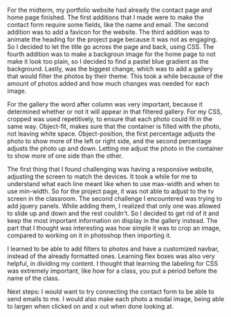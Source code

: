 For the midterm, my portfolio website had already the contact page and home page finished.
The first additions that I made were to make the contact form require some fields, like the name and email. The second addition was to add a favicon for the website. The third addition was to animate the heading for the project page because it was not as engaging. So I decided to let the title go across the page and back, using CSS. The fourth addition was to make a backgroun image for the home page to not make it look too plain, so I decided to find a pastel blue gradient as the background. Lastly, was the biggest change, which was to add a gallery that would filter the photos by their theme. This took a while because of the amount of photos added and how much changes was needed for each image.

For the gallery the word after column was very important, because it determined whether or not it will appear in that filtered gallery. For my CSS, cropped was used repetitively, to ensure that each photo could fit in the same way. Object-fit, makes sure that the container is filled with the photo, not leaving white space. Object-position, the first percentage adjusts the photo to show more of the left or right side, and the second percentage adjusts the photo up and down. Letting me adjust the photo in the container to show more of one side than the other.

The first thing that I found challenging was having a responsive website, adjusting the screen to match the devices. It took a while for me to understand what each line meant like when to use max-width and when to use min-width. So for the project page, it was not able to adjust to the tv screen in the classroom. The second challenge I encountered was trying to add jquery panels. While adding them, I realized that only one was allowed to slide up and down and the rest couldn't. So I decided to get rid of it and keep the most important information on display in the gallery instead. 
The part that I thought was interesting was how simple it was to crop an image, compared to working on it in photoshop then importing it.

I learned to be able to add filters to photos and have a customized navbar, instead of the already formatted ones. Learning flex boxes was also very helpful, in dividing my content. I thought that learning the labeling for CSS was extremely important, like how for a class, you put a period before the name of the class.

Next steps: I would want to try connecting the contact form to be able to send emails to me. I would also make each photo a modal image, being able to largen when clicked on and x out when done looking at. 
